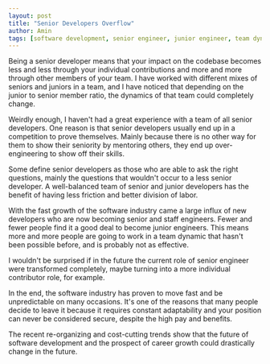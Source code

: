 ```yaml
---
layout: post
title: "Senior Developers Overflow"
author: Amin
tags: [software development, senior engineer, junior engineer, team dynamics]
---
```


Being a senior developer means that your impact on the codebase becomes less and less through your individual contributions and more and more through other members of your team. I have worked with different mixes of seniors and juniors in a team, and I have noticed that depending on the junior to senior member ratio, the dynamics of that team could completely change.

Weirdly enough, I haven't had a great experience with a team of all senior developers. One reason is that senior developers usually end up in a competition to prove themselves. Mainly because there is no other way for them to show their seniority by mentoring others, they end up over-engineering to show off their skills.

Some define senior developers as those who are able to ask the right questions, mainly the questions that wouldn't occur to a less senior developer. A well-balanced team of senior and junior developers has the benefit of having less friction and better division of labor.

With the fast growth of the software industry came a large influx of new developers who are now becoming senior and staff engineers. Fewer and fewer people find it a good deal to become junior engineers. This means more and more people are going to work in a team dynamic that hasn't been possible before, and is probably not as effective.

I wouldn't be surprised if in the future the current role of senior engineer were transformed completely, maybe turning into a more individual contributor role, for example.

In the end, the software industry has proven to move fast and be unpredictable on many occasions. It's one of the reasons that many people decide to leave it because it requires constant adaptability and your position can never be considered secure, despite the high pay and benefits.

The recent re-organizing and cost-cutting trends show that the future of software development and the prospect of career growth could drastically change in the future.
